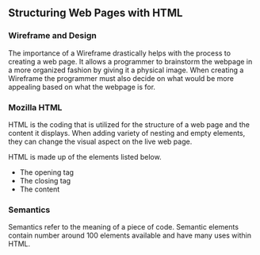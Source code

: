 ## Structuring Web Pages with HTML


### Wireframe and Design

The importance of a Wireframe drastically helps with the process to creating a web page.
It allows a programmer to brainstorm the webpage in a more organized fashion by giving it a physical image.
When creating a Wireframe the programmer must also decide on what would be more appealing based on what the webpage is for.



### Mozilla HTML

HTML is the coding that is utilized for the structure of a web page and the content it displays.
When adding variety of nesting and empty elements, they can change the visual aspect on the live web page.

HTML is made up of the elements listed below.
- The opening tag
- The closing tag
- The content



### Semantics

Semantics refer to the meaning of a piece of code.
Semantic elements contain number around 100 elements available and have many uses within HTML.
